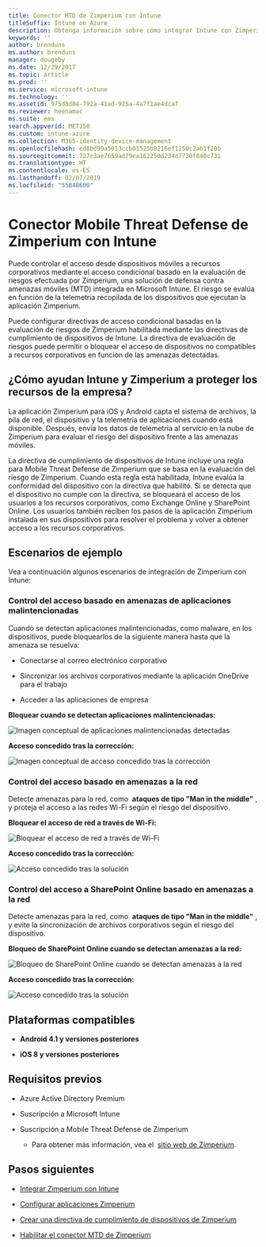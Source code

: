 ```yaml
---
title: Conector MTD de Zimperium con Intune
titleSuffix: Intune on Azure
description: Obtenga información sobre cómo integrar Intune con Zimperium Mobile Threat Defense para controlar el acceso de los dispositivos móviles a los recursos corporativos.
keywords: ''
author: brenduns
ms.author: brenduns
manager: dougeby
ms.date: 12/29/2017
ms.topic: article
ms.prod: ''
ms.service: microsoft-intune
ms.technology: ''
ms.assetid: 975d8d84-792a-41ad-925a-4a7f1ae4dcaf
ms.reviewer: heenamac
ms.suite: ems
search.appverid: MET150
ms.custom: intune-azure
ms.collection: M365-identity-device-management
ms.openlocfilehash: ed8bd99a5013ccb01525b8216ef1250c2a61f20b
ms.sourcegitcommit: 727c3ae7659ad79ea162250d234d7730f840c731
ms.translationtype: HT
ms.contentlocale: es-ES
ms.lasthandoff: 02/07/2019
ms.locfileid: "55848600"
---
```

# <a name="zimperium-mobile-threat-defense-connector-with-intune"></a>Conector Mobile Threat Defense de Zimperium con Intune

Puede controlar el acceso desde dispositivos móviles a recursos corporativos mediante el acceso condicional basado en la evaluación de riesgos efectuada por Zimperium, una solución de defensa contra amenazas móviles (MTD) integrada en Microsoft Intune. El riesgo se evalúa en función de la telemetría recopilada de los dispositivos que ejecutan la aplicación Zimperium.

Puede configurar directivas de acceso condicional basadas en la evaluación de riesgos de Zimperium habilitada mediante las directivas de cumplimiento de dispositivos de Intune. La directiva de evaluación de riesgos puede permitir o bloquear el acceso de dispositivos no compatibles a recursos corporativos en función de las amenazas detectadas.

## <a name="how-do-intune-and-zimperium-help-protect-your-company-resources"></a>¿Cómo ayudan Intune y Zimperium a proteger los recursos de la empresa?

La aplicación Zimperium para iOS y Android capta el sistema de archivos, la pila de red, el dispositivo y la telemetría de aplicaciones cuando está disponible. Después, envía los datos de telemetría al servicio en la nube de Zimperium para evaluar el riesgo del dispositivo frente a las amenazas móviles.

La directiva de cumplimiento de dispositivos de Intune incluye una regla para Mobile Threat Defense de Zimperium que se basa en la evaluación del riesgo de Zimperium. Cuando esta regla está habilitada, Intune evalúa la conformidad del dispositivo con la directiva que habilitó. Si se detecta que el dispositivo no cumple con la directiva, se bloqueará el acceso de los usuarios a los recursos corporativos, como Exchange Online y SharePoint Online. Los usuarios también reciben los pasos de la aplicación Zimperium instalada en sus dispositivos para resolver el problema y volver a obtener acceso a los recursos corporativos.

## <a name="sample-scenarios"></a>Escenarios de ejemplo

Vea a continuación algunos escenarios de integración de Zimperium con Intune:

### <a name="control-access-based-on-threats-from-malicious-apps"></a>Control del acceso basado en amenazas de aplicaciones malintencionadas

Cuando se detectan aplicaciones malintencionadas, como malware, en los dispositivos, puede bloquearlos de la siguiente manera hasta que la amenaza se resuelva:

-   Conectarse al correo electrónico corporativo

-   Sincronizar los archivos corporativos mediante la aplicación OneDrive para el trabajo

-   Acceder a las aplicaciones de empresa

**Bloquear cuando se detectan aplicaciones malintencionadas:**

![Imagen conceptual de aplicaciones malintencionadas detectadas](./media/Maliciousapps_blocked_Zimperium.png)

**Acceso concedido tras la corrección:**

![Imagen conceptual de acceso concedido tras la corrección](./media/maliciousapps_unblocked_Zimperium.png)

### <a name="control-access-based-on-threat-to-network"></a>Control del acceso basado en amenazas a la red

Detecte amenazas para la red, como  **ataques de tipo "Man in the middle"** , y proteja el acceso a las redes Wi-Fi según el riesgo del dispositivo.

**Bloquear el acceso de red a través de Wi-Fi:**

![Bloquear el acceso de red a través de Wi-Fi](./media/network_wifi_blocked_Zimperium.png)

**Acceso concedido tras la corrección:**

![Acceso concedido tras la solución](./media/network_wifi_unblocked_Zimperium.png)

### <a name="control-access-to-sharepoint-online-based-on-threat-to-network"></a>Control del acceso a SharePoint Online basado en amenazas a la red

Detecte amenazas para la red, como  **ataques de tipo "Man in the middle"** , y evite la sincronización de archivos corporativos según el riesgo del dispositivo.

**Bloqueo de SharePoint Online cuando se detectan amenazas a la red:**

![Bloqueo de SharePoint Online cuando se detectan amenazas a la red](./media/network_spo_blocked_Zimperium.png)

**Acceso concedido tras la corrección:**

![Acceso concedido tras la solución](./media/network_spo_unblocked_Zimperium.png)

## <a name="supported-platforms"></a>Plataformas compatibles

-   **Android 4.1 y versiones posteriores**

-   **iOS 8 y versiones posteriores**

## <a name="prerequisites"></a>Requisitos previos

-   Azure Active Directory Premium

-   Suscripción a Microsoft Intune

-   Suscripción a Mobile Threat Defense de Zimperium

    -   Para obtener más información, vea el  [sitio web de Zimperium](https://www.zimperium.com/zips-mobile-ips).

## <a name="next-steps"></a>Pasos siguientes

- [Integrar Zimperium con Intune](zimperium-mtd-connector-integration.md)

- [Configurar aplicaciones Zimperium](mtd-apps-ios-app-configuration-policy-add-assign.md)

- [Crear una directiva de cumplimiento de dispositivos de Zimperium](mtd-device-compliance-policy-create.md)

- [Habilitar el conector MTD de Zimperium](mtd-connector-enable.md)
